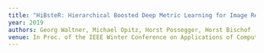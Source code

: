 ```yaml
---
title: "HiBsteR: Hierarchical Boosted Deep Metric Learning for Image Retrieval"
year: 2019
authors: Georg Waltner, Michael Opitz, Horst Possegger, Horst Bischof
venue: In Proc. of the IEEE Winter Conference on Applications of Computer Vision (WACV)
---
```

